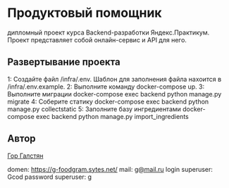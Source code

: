 <h1>Продуктовый помощник</h1> 
дипломный проект курса Backend-разработки Яндекс.Практикум. Проект представляет собой онлайн-сервис и API для него.

<h2>Развертывание проекта</h2>

1: Создайте файл /infra/.env. Шаблон для заполнения файла нахоится в /infra/.env.example.
2: Выполните команду docker-compose up.
3: Выполните миграции docker-compose exec backend python manage.py migrate
4: Соберите статику docker-compose exec backend python manage.py collectstatic
5: Заполните базу ингредиентами docker-compose exec backend python manage.py import_ingredients

<h2>Автор</h2>
<a href="https://t.me/Gcodm">Гор Галстян</a>

domen: https://g-foodgram.sytes.net/
mail: g@mail.ru
login superuser: Gcod
password superuser: g